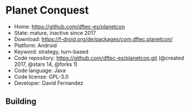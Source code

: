# Planet Conquest

- Home: https://github.com/dftec-es/planetcon
- State: mature, inactive since 2017
- Download: https://f-droid.org/de/packages/com.dftec.planetcon/
- Platform: Android
- Keyword: strategy, turn-based
- Code repository: https://github.com/dftec-es/planetcon.git (@created 2017, @stars 14, @forks 1)
- Code language: Java
- Code license: GPL-3.0
- Developer: David Fernandez

## Building
